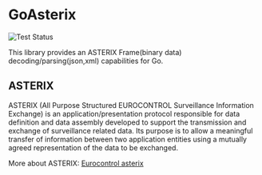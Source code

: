 # GoAsterix
![Test Status](https://github.com/mokhtarimokhtar/goasterix/actions/workflows/test.yml/badge.svg)

This library provides an ASTERIX Frame(binary data) decoding/parsing(json,xml) capabilities for Go.

## ASTERIX

ASTERIX (All Purpose Structured EUROCONTROL Surveillance Information Exchange) is an application/presentation protocol
responsible for data definition and data assembly developed to support the transmission and exchange of surveillance
related data. Its purpose is to allow a meaningful transfer of information between two application entities using a
mutually agreed representation of the data to be exchanged.

More about ASTERIX: [Eurocontrol asterix](https://www.eurocontrol.int/asterix)
